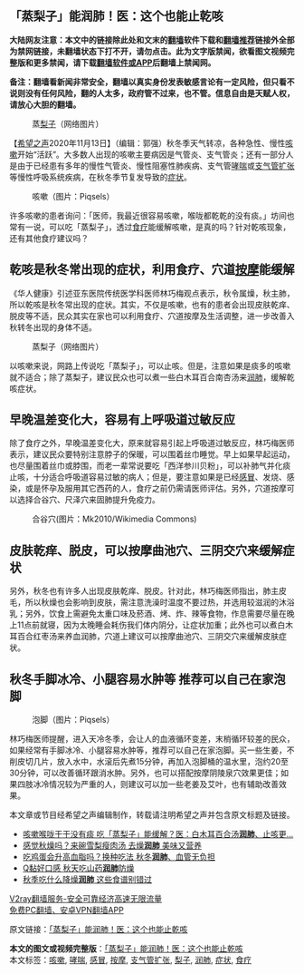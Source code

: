  <h2>「蒸梨子」能润肺！医：这个也能止乾咳</h2> <p class="notice"><b>大陆网友注意：本文中的链接除此处和文末的<a href="https://github.com/bannedbook/fanqiang" >翻墙</a>软件下载和<a href="https://github.com/killgcd/justmysocks/blob/master/README.md">翻墙推荐</a>链接外全部为禁网链接，未翻墙状态下打不开，请勿点击。此为文字版禁闻，欲看图文视频完整版和更多禁闻，请下载<a href="https://github.com/bannedbook/fanqiang">翻墙软件或APP</a>后翻墙上禁闻网。</p><p>备注：翻墙看新闻非常安全，翻墙以真实身份发表敏感言论有一定风险，但只看不说则没有任何风险，翻的人太多，政府管不过来，也不管。信息自由是天赋人权，请放心大胆的翻墙。</b></p>  <div class="entry"> <figure><figcaption>蒸<a href="https://www.bannedbook.org/bnews/tag/%E6%A2%A8%E5%AD%90/" class="st_tag internal_tag" rel="tag" title="标签 梨子 下的日志">梨子</a>（网络图片）</figcaption></figure> <p>【<span class='wp_keywordlink_affiliate'><a href="https://www.soundofhope.org" title="希望之声" target="_blank">希望之声</a></span>2020年11月13日】（编辑：郭强）秋冬季天气转凉，各种急性、慢性<a href="https://www.bannedbook.org/bnews/tag/%e5%92%b3%e5%97%bd/" class="st_tag internal_tag" rel="tag" title="标签 咳嗽 下的日志">咳嗽</a>开始“活跃”。大多数人出现的咳嗽主要病因是气管炎、支气管炎；还有一部分人是由于已经患有多年的慢性气管炎、慢性阻塞性肺疾病、支气管<a href="https://www.bannedbook.org/bnews/tag/%E5%93%AE%E5%96%98/" class="st_tag internal_tag" rel="tag" title="标签 哮喘 下的日志">哮喘</a>或<a href="https://www.bannedbook.org/bnews/tag/%e6%94%af%e6%b0%94%e7%ae%a1%e6%89%a9%e5%bc%a0/" class="st_tag internal_tag" rel="tag" title="标签 支气管扩张 下的日志">支气管扩张</a>等慢性呼吸系统疾病，在秋冬季节复发导致的<a href="https://www.bannedbook.org/bnews/tag/%E7%97%87%E7%8A%B6/" class="st_tag internal_tag" rel="tag" title="标签 症状 下的日志">症状</a>。</p> <figure><figcaption>咳嗽（图片：Piqsels）</figcaption></figure> <p>许多咳嗽的患者询问：「医师，我最近很容易咳嗽，喉咙都乾乾的没有痰。」坊间也常有一说，可以吃「蒸梨子」，透过<a href="https://www.bannedbook.org/bnews/tag/%e9%a3%9f%e7%96%97/" class="st_tag internal_tag" rel="tag" title="标签 食疗 下的日志">食疗</a>能缓解咳嗽，是真的吗？针对乾咳现象，还有其他食疗建议吗？</p>  <h2>乾咳是秋冬常出现的症状，利用食疗、穴道<a href="https://www.bannedbook.org/bnews/tag/%e6%8c%89%e6%91%a9/" class="st_tag internal_tag" rel="tag" title="标签 按摩 下的日志">按摩</a>能缓解</h2> <p>《华人健康》引述亚东医院传统医学科医师林巧梅观点表示，秋令属燥，秋主肺，所以乾咳是秋冬常出现的症状。其实，不仅是咳嗽，也有的患者会出现皮肤乾痒、脱皮等不适，民众其实在家也可以利用食疗、穴道按摩及生活调整，进一步改善入秋转冬出现的身体不适。</p> <figure><figcaption>蒸梨子（网络图片）</figcaption></figure> <p>以咳嗽来说，网路上传说吃「蒸梨子」，可以止咳。但是，注意如果是痰多的咳嗽就不适合；除了蒸梨子，建议民众也可以煮一些白木耳百合南杏汤来<a href="https://www.bannedbook.org/bnews/tag/%E6%B6%A6%E8%82%BA/" class="st_tag internal_tag" rel="tag" title="标签 润肺 下的日志">润肺</a>，缓解乾咳症状。</p>  <h2>早晚温差变化大，容易有上呼吸道过敏反应</h2> <p>除了食疗之外，早晚温差变化大，原来就容易引起上呼吸道过敏反应，林巧梅医师表示，建议民众要特别注意脖子的保暖，可以围着丝巾睡觉。早上如果早起运动，也尽量围着丝巾或脖围，而老一辈常说要吃「西洋参川贝粉」，可以补肺气并化痰止咳，十分适合呼吸道容易过敏的病人；但是，要注意如果是已经<a href="https://www.bannedbook.org/bnews/tag/%E6%84%9F%E5%86%92/" class="st_tag internal_tag" rel="tag" title="标签 感冒 下的日志">感冒</a>、发烧、感染，或是怀孕及服用其它西药的人，食疗之前仍需请医师评估。另外，穴道按摩可以选择合谷穴、尺泽穴来固肺提升免疫力。</p> <figure><figcaption>合谷穴(图片：Mk2010/Wikimedia Commons)</figcaption></figure> <h2>皮肤乾痒、脱皮，可以按摩曲池穴、三阴交穴来缓解症状</h2> <p>另外，秋冬也有许多人出现皮肤乾痒、脱皮。针对此，林巧梅医师指出，肺主皮毛，所以秋燥也会影响到皮肤，需注意洗澡时温度不要过热，并选用较滋润的沐浴乳；另外，饮食上需避免太重口味及菸酒、烤、炸、辣等食物，作息需要尽量在晚上11点前就寝，因为太晚睡会耗伤我们体内阴分，让症状加重；此外也可以煮白木耳百合红枣汤来养血润肺，穴道上建议可以按摩曲池穴、三阴交穴来缓解皮肤症状。</p>  <h2>秋冬手脚冰冷、小腿容易水肿等 推荐可以自己在家泡脚</h2> <figure><figcaption>泡脚（图片：Piqsels）</figcaption></figure> <p>林巧梅医师提醒，进入天冷冬季，会让人的血液循环变差，末梢循环较差的民众，如果经常有手脚冰冷、小腿容易水肿等，推荐可以自己在家泡脚。买一些生姜，不削皮切几片，放入水中，水滚后先煮15分钟，再加入泡脚桶的温水里，泡约20至30分钟，可以改善循环跟消水肿。另外，也可以搭配按摩阴陵泉穴效果更佳；如果四肢冰冷情况较为严重的人，则建议可以加一些老姜及艾叶，也有辅助改善效果。</p> <p>本文章或节目经希望之声编辑制作，转载请注明希望之声并包含原文标题及链接。</p>  <ul class='op-related-articles' title='相关阅读'> <li><a href='https://www.bannedbook.org/bnews/health/20201110/1428747.html' target='_blank'>咳嗽喉咙干干没有痰 吃「蒸梨子」能缓解？医：白木耳百合汤<b>润肺</b>、止咳更...</a></li> <li><a href='https://www.bannedbook.org/bnews/lifebaike/20201029/1422283.html' target='_blank'>感觉秋燥吗？来碗雪梨瘦肉汤 去燥<b>润肺</b> 美味又营养</a></li> <li><a href='https://www.bannedbook.org/bnews/health/20201027/1420794.html' target='_blank'>吃鸡蛋会升高血脂吗？换种吃法 秋冬<b>润肺</b>、血管无负担</a></li> <li><a href='https://www.bannedbook.org/bnews/health/20201023/1418943.html' target='_blank'>Q黏好口感 秋天吃山药<b>润肺</b>防燥</a></li> <li><a href='https://www.bannedbook.org/bnews/health/20201018/1416007.html' target='_blank'>秋季吃什么降燥<b>润肺</b> 这些食谱别错过</a></li> </ul> <p class="texttj"> <a href="https://www.bannedbook.org/forum23/topic22702.html" target="_blank">V2ray翻墙服务-安全可靠经济高速无限流量</a><br/> <a href="https://github.com/bannedbook/fanqiang/wiki/%E7%A6%81%E9%97%BB%E7%BD%91%E5%AE%89%E5%8D%93%E7%BF%BB%E5%A2%99%E6%96%B0%E9%97%BBAPP" target="_blank">免费PC翻墙、安卓VPN翻墙APP</a></p><p>原文链接：<a class="src_link"  href="https://www.soundofhope.org/post/440845" target="_blank">「蒸梨子」能润肺！医：这个也能止乾咳</a></p><a name='sharetosocial'></a>       <div><b>本文的图文或视频完整版</b>：<a href='https://www.bannedbook.org/bnews/comments/20201113/1430482.html'>「蒸梨子」能润肺！医：这个也能止乾咳</a></div>  </div><!--END ENTRY--> <div class="postfooter"> <div>本文标签：<a href="https://www.bannedbook.org/bnews/tag/%e5%92%b3%e5%97%bd/" rel="tag">咳嗽</a>, <a href="https://www.bannedbook.org/bnews/tag/%E5%93%AE%E5%96%98/" rel="tag">哮喘</a>, <a href="https://www.bannedbook.org/bnews/tag/%E6%84%9F%E5%86%92/" rel="tag">感冒</a>, <a href="https://www.bannedbook.org/bnews/tag/%e6%8c%89%e6%91%a9/" rel="tag">按摩</a>, <a href="https://www.bannedbook.org/bnews/tag/%e6%94%af%e6%b0%94%e7%ae%a1%e6%89%a9%e5%bc%a0/" rel="tag">支气管扩张</a>, <a href="https://www.bannedbook.org/bnews/tag/%E6%A2%A8%E5%AD%90/" rel="tag">梨子</a>, <a href="https://www.bannedbook.org/bnews/tag/%E6%B6%A6%E8%82%BA/" rel="tag">润肺</a>, <a href="https://www.bannedbook.org/bnews/tag/%E7%97%87%E7%8A%B6/" rel="tag">症状</a>, <a href="https://www.bannedbook.org/bnews/tag/%e9%a3%9f%e7%96%97/" rel="tag">食疗</a></div>  </div><!--END POSTFOOTER--> 